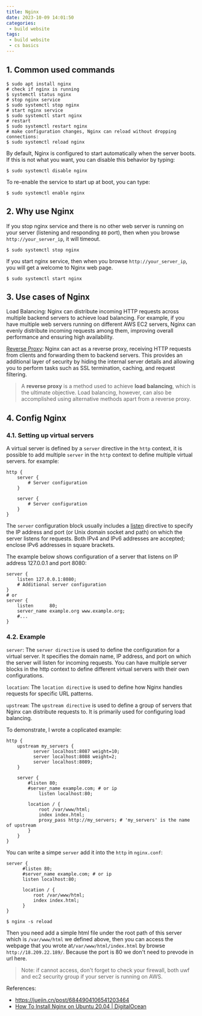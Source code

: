 ```yaml
---
title: Nginx
date: 2023-10-09 14:01:50
categories:
 - build website
tags:
 - build website
 - cs basics
---
```


## 1. Common used commands

```shell
$ sudo apt install nginx
# check if nginx is running
$ systemctl status nginx 
# stop nginx service
$ sudo systemctl stop nginx
# start nginx service
$ sudo systemctl start nginx
# restart
$ sudo systemctl restart nginx
# make configuration changes, Nginx can reload without dropping connections:
$ sudo systemctl reload nginx
```

By default, Nginx is configured to start automatically when the server boots. If this is not what you want, you can disable this behavior by typing:

```shell
$ sudo systemctl disable nginx
```

To re-enable the service to start up at boot, you can type:

```shell
$ sudo systemctl enable nginx
```

## 2. Why use Nginx

If you stop nginx service and there is no other web server is running on your server (listening and responding `80` port), then when you browse `http://your_server_ip`, it will timeout. 

```shell
$ sudo systemctl stop nginx
```

If you start nginx service, then when you browse `http://your_server_ip`, you will get a welcome to Nginx web page. 

```shell
$ sudo systemctl start nginx
```

## 3. Use cases of Nginx

Load Balancing: Nginx can distribute incoming HTTP requests across multiple backend servers to achieve load balancing. For example, if you have multiple web servers running on different AWS EC2 servers, Nginx can evenly distribute incoming requests among them, improving overall performance and ensuring high availability.

[Reverse Proxy](https://www.youtube.com/watch?v=RXXRguaHZs0): Nginx can act as a reverse proxy, receiving HTTP requests from clients and forwarding them to backend servers. This provides an additional layer of security by hiding the internal server details and allowing you to perform tasks such as SSL termination, caching, and request filtering. 

> A **reverse proxy** is a method used to achieve **load balancing**, which is the ultimate objective. Load balancing, however, can also be accomplished using alternative methods apart from a reverse proxy.

## 4. Config Nginx

### 4.1. Setting up virtual servers

A virtual server is defined by a `server` directive in the `http` context, it is possible to add multiple `server` in the `http` context to define multiple virtual servers. for example:

```nginx
http {
    server {
        # Server configuration
    }
    
    server {
        # Server configuration
    }
}
```

The `server` configuration block usually includes a [listen](https://nginx.org/en/docs/http/ngx_http_core_module.html#listen) directive to specify the IP address and port (or Unix domain socket and path) on which the server listens for requests. Both IPv4 and IPv6 addresses are accepted; enclose IPv6 addresses in square brackets.

The example below shows configuration of a server that listens on IP address 127.0.0.1 and port 8080:

```nginx
server {
    listen 127.0.0.1:8080;
    # Additional server configuration
}
# or
server {
    listen      80;
    server_name example.org www.example.org;
    #...
}
```

### 4.2. Example

`server`: The `server directive` is used to define the configuration for a virtual server. It specifies the domain name, IP address, and port on which the server will listen for incoming requests. You can have multiple server blocks in the http context to define different virtual servers with their own configurations.

`location`: The `location directive` is used to define how Nginx handles requests for specific URL patterns. 

`upstream`: The `upstream directive` is used to define a group of servers that Nginx can distribute requests to. It is primarily used for configuring load balancing. 

To demonstrate, I wrote a coplicated example:

```nginx
http {
    upstream my_servers {
          server localhost:8087 weight=10;
          server localhost:8088 weight=2;
          server localhost:8089;
    }

    server {
        #listen 80;
        #server_name example.com; # or ip
    		listen localhost:80;

        location / {
            root /var/www/html;
            index index.html;
            proxy_pass http://my_servers; # 'my_servers' is the name of upstream
        }
    }
}
```

You can write a simpe `server` add it into the `http` in `nginx.conf`: 

```nginx
server {
      #listen 80;
      #server_name example.com; # or ip
      listen localhost:80;

      location / {
          root /var/www/html;
          index index.html;
      }
}
```

```shell
$ nginx -s reload
```

Then you need add a simple html file under the root path of this server which is  `/var/www/html` we defined above, then you can access the webpage that you wrote at`/var/www/html/index.html` by browse `http://18.209.22.189/`. Because the port is 80 we don't need to prevode in url here. 

> Note: if cannot access, don't forget to check your firewall, both uwf and ec2 security group if your server is running on AWS. 

References:

- https://juejin.cn/post/6844904106541203464
- [How To Install Nginx on Ubuntu 20.04 | DigitalOcean](https://www.digitalocean.com/community/tutorials/how-to-install-nginx-on-ubuntu-20-04)

